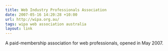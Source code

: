 ```yaml
---
title: Web Industry Professionals Association
date: 2007-05-16 14:20:28 +10:00
url: http://wipa.org.au/
tags: wipa web association australia
layout: link
---
```

A paid-membership association for web professionals, opened in May 2007.
